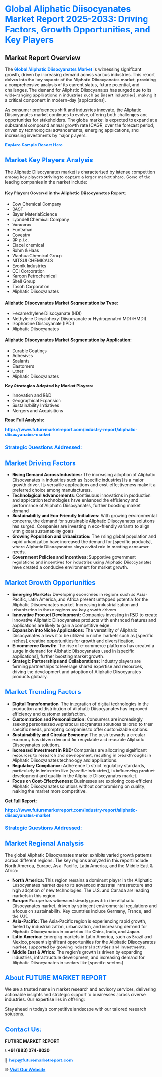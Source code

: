 <h1 style="color: #007BFF;">Global Aliphatic Diisocyanates Market Report 2025-2033: Driving Factors, Growth Opportunities, and Key Players</h1>

<section id="overview">
<h2>Market Report Overview</h2>
<p>The <a href="https://www.futuremarketreport.com/industry-report/aliphatic-diisocyanates-market" style="color: #007BFF; text-decoration: none;"><strong>Global Aliphatic Diisocyanates Market</strong></a> is witnessing significant growth, driven by increasing demand across various industries. This report delves into the key aspects of the Aliphatic Diisocyanates market, providing a comprehensive analysis of its current status, future potential, and challenges. The demand for Aliphatic Diisocyanates has surged due to its wide-ranging applications in industries such as [insert industries], making it a critical component in modern-day [applications].</p>
<p>As consumer preferences shift and industries innovate, the Aliphatic Diisocyanates market continues to evolve, offering both challenges and opportunities for stakeholders. The global market is expected to expand at a substantial compound annual growth rate (CAGR) over the forecast period, driven by technological advancements, emerging applications, and increasing investments by major players.</p>
</section>

<section id="overview">
<p><a href="https://www.futuremarketreport.com/request-sample/reportId=32592" style="color: #007BFF; text-decoration: none;"><strong>Explore Sample Report Here</strong></a></p>
</section>

<section id="key-players">
<h2 style="color: #007BFF;">Market Key Players Analysis</h2>
<p>The Aliphatic Diisocyanates market is characterized by intense competition among key players striving to capture a larger market share. Some of the leading companies in the market include:</p>
<h4>Key Players Covered in the Aliphatic Diisocyanates Report:</h4>
<ul><li>Dow Chemical Company</li><li>BASF</li><li>Bayer MaterialScience</li><li>Lyondell Chemical Company</li><li>Vencorex</li><li>Huntsman</li><li>Covestro</li><li>BP p.l.c.</li><li>Diacel chemical</li><li>Rohm &amp; Haas</li><li>Wanhua Chemical Group</li><li>MITSUI CHEMICALS</li><li>Evonik Industries</li><li>OCI Corporation</li><li>Karoon Petrochemical</li><li>Shell Group</li><li>Tosoh Corporation</li><li>Aliphatic Diisocyanates</li></ul>
<h4>Aliphatic Diisocyanates Market Segmentation by Type:</h4>
<ul><li>Hexamethylene Diisocyanate (HDI)</li><li>Methylene Dicyclohexyl Diisocyanate or Hydrogenated MDI (HMDI)</li><li>Isophorone Diisocyanate (IPDI)</li><li>Aliphatic Diisocyanates</li></ul>

<h4>Aliphatic Diisocyanates Market Segmentation by Application:</h4>
<ul><li>Durable Coatings</li><li>Adhesives</li><li>Sealants</li><li>Elastomers</li><li>Other</li><li>Aliphatic Diisocyanates</li></ul>
<p><strong>Key Strategies Adopted by Market Players:</strong></p>
<ul>
<li>Innovation and R&D</li>
<li>Geographical Expansion</li>
<li>Sustainability Initiatives</li>
<li>Mergers and Acquisitions</li>
</ul>
</section>

<section>
<p><strong>Read Full Analysis: </strong></p><a href="https://www.futuremarketreport.com/industry-report/aliphatic-diisocyanates-market" style="color: #007BFF; text-decoration: none;"><strong>https://www.futuremarketreport.com/industry-report/aliphatic-diisocyanates-market</strong></a>
<h3 style="color: #007BFF;">Strategic Questions Addressed:</h3>
</section>

<section id="driving-factors">
<h2 style="color: #007BFF;">Market Driving Factors</h2>
<ul>
<li><strong>Rising Demand Across Industries:</strong> The increasing adoption of Aliphatic Diisocyanates in industries such as [specific industries] is a major growth driver. Its versatile applications and cost-effectiveness make it a preferred choice among manufacturers.</li>
<li><strong>Technological Advancements:</strong> Continuous innovations in production and application technologies have enhanced the efficiency and performance of Aliphatic Diisocyanates, further boosting market demand.</li>
<li><strong>Sustainability and Eco-Friendly Initiatives:</strong> With growing environmental concerns, the demand for sustainable Aliphatic Diisocyanates solutions has surged. Companies are investing in eco-friendly variants to align with global sustainability goals.</li>
<li><strong>Growing Population and Urbanization:</strong> The rising global population and rapid urbanization have increased the demand for [specific products], where Aliphatic Diisocyanates plays a vital role in meeting consumer needs.</li>
<li><strong>Government Policies and Incentives:</strong> Supportive government regulations and incentives for industries using Aliphatic Diisocyanates have created a conducive environment for market growth.</li>
</ul>
</section>

<section id="growth-opportunities">
<h2 style="color: #007BFF;">Market Growth Opportunities</h2>
<ul>
<li><strong>Emerging Markets:</strong> Developing economies in regions such as Asia-Pacific, Latin America, and Africa present untapped potential for the Aliphatic Diisocyanates market. Increasing industrialization and urbanization in these regions are key growth drivers.</li>
<li><strong>Innovative Product Development:</strong> Companies investing in R&D to create innovative Aliphatic Diisocyanates products with enhanced features and applications are likely to gain a competitive edge.</li>
<li><strong>Expansion into Niche Applications:</strong> The versatility of Aliphatic Diisocyanates allows it to be utilized in niche markets such as [specific niches], creating opportunities for growth and diversification.</li>
<li><strong>E-commerce Growth:</strong> The rise of e-commerce platforms has created a surge in demand for Aliphatic Diisocyanates used in [specific applications], further boosting market growth.</li>
<li><strong>Strategic Partnerships and Collaborations:</strong> Industry players are forming partnerships to leverage shared expertise and resources, driving the development and adoption of Aliphatic Diisocyanates products globally.</li>
</ul>
</section>

<section id="trending-factors">
<h2 style="color: #007BFF;">Market Trending Factors</h2>
<ul>
<li><strong>Digital Transformation:</strong> The integration of digital technologies in the production and distribution of Aliphatic Diisocyanates has improved efficiency and customer satisfaction.</li>
<li><strong>Customization and Personalization:</strong> Consumers are increasingly seeking personalized Aliphatic Diisocyanates solutions tailored to their specific needs, prompting companies to offer customizable options.</li>
<li><strong>Sustainability and Circular Economy:</strong> The push towards a circular economy has driven demand for recyclable and reusable Aliphatic Diisocyanates solutions.</li>
<li><strong>Increased Investment in R&D:</strong> Companies are allocating significant resources to research and development, resulting in breakthroughs in Aliphatic Diisocyanates technology and applications.</li>
<li><strong>Regulatory Compliance:</strong> Adherence to strict regulatory standards, particularly in industries like [specific industries], is influencing product development and quality in the Aliphatic Diisocyanates market.</li>
<li><strong>Focus on Cost-Effectiveness:</strong> Businesses are exploring cost-efficient Aliphatic Diisocyanates solutions without compromising on quality, making the market more competitive.</li>
</ul>
</section>

<section>
<p><strong>Get Full Report: </strong></p><a href="https://www.futuremarketreport.com/industry-report/aliphatic-diisocyanates-market" style="color: #007BFF; text-decoration: none;"><strong>https://www.futuremarketreport.com/industry-report/aliphatic-diisocyanates-market</strong></a>
<h3 style="color: #007BFF;">Strategic Questions Addressed:</h3>
</section>


<section id="regional-analysis">
<h2 style="color: #007BFF;">Market Regional Analysis</h2>
<p>The global Aliphatic Diisocyanates market exhibits varied growth patterns across different regions. The key regions analyzed in this report include North America, Europe, Asia-Pacific, Latin America, and the Middle East & Africa:</p>
<ul>
<li><strong>North America:</strong> This region remains a dominant player in the Aliphatic Diisocyanates market due to its advanced industrial infrastructure and high adoption of new technologies. The U.S. and Canada are leading markets in this region.</li>
<li><strong>Europe:</strong> Europe has witnessed steady growth in the Aliphatic Diisocyanates market, driven by stringent environmental regulations and a focus on sustainability. Key countries include Germany, France, and the U.K.</li>
<li><strong>Asia-Pacific:</strong> The Asia-Pacific region is experiencing rapid growth, fueled by industrialization, urbanization, and increasing demand for Aliphatic Diisocyanates in countries like China, India, and Japan.</li>
<li><strong>Latin America:</strong> Emerging markets in Latin America, such as Brazil and Mexico, present significant opportunities for the Aliphatic Diisocyanates market, supported by growing industrial activities and investments.</li>
<li><strong>Middle East & Africa:</strong> The region’s growth is driven by expanding industries, infrastructure development, and increasing demand for Aliphatic Diisocyanates in sectors like [specific sectors].</li>
</ul>
</section>

<footer>
<h2 style="color: #007BFF;">About FUTURE MARKET REPORT</h2>
<p>We are a trusted name in market research and advisory services, delivering actionable insights and strategic support to businesses across diverse industries. Our expertise lies in offering:</p>

<p>Stay ahead in today’s competitive landscape with our tailored research solutions.</p>

<h2 style="color: #007BFF;">Contact Us:</h2>
<p><strong>FUTURE MARKET REPORT</strong></p>
<p>📞 <strong>+91 (883) 074-8030</strong></p>
<p>📧 <strong><a href="mailto:help@futuremarketreport.com" style="color: #007BFF;">help@futuremarketreport.com</a></strong></p>
<p>🌐 <strong><a href="https://www.futuremarketreport.com/" style="color: #007BFF;">Visit Our Website</a></strong></p>
</footer>